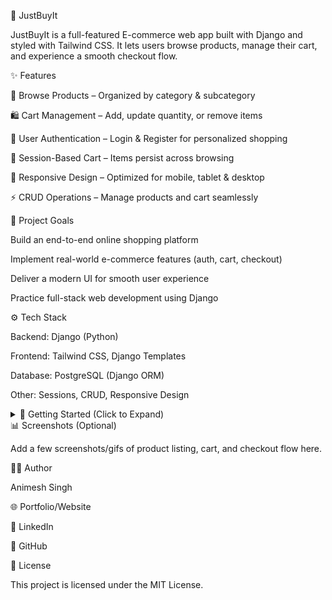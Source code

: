 🛒 JustBuyIt

JustBuyIt is a full-featured E-commerce web app built with Django and styled with Tailwind CSS. It lets users browse products, manage their cart, and experience a smooth checkout flow.

✨ Features

🔎 Browse Products – Organized by category & subcategory

🛍️ Cart Management – Add, update quantity, or remove items

👤 User Authentication – Login & Register for personalized shopping

💾 Session-Based Cart – Items persist across browsing

📱 Responsive Design – Optimized for mobile, tablet & desktop

⚡ CRUD Operations – Manage products and cart seamlessly

🎯 Project Goals

Build an end-to-end online shopping platform

Implement real-world e-commerce features (auth, cart, checkout)

Deliver a modern UI for smooth user experience

Practice full-stack web development using Django

⚙️ Tech Stack

Backend: Django (Python)

Frontend: Tailwind CSS, Django Templates

Database: PostgreSQL (Django ORM)

Other: Sessions, CRUD, Responsive Design

<details> <summary>🚀 Getting Started (Click to Expand)</summary>
🔧 Installation

1️⃣ Clone the repo

git clone https://github.com/Animesh6027/justbuyit.git
cd justbuyit


2️⃣ Set up a virtual environment

python -m venv env
source env/bin/activate   # On Windows: env\Scripts\activate


3️⃣ Install dependencies

pip install -r requirements.txt


4️⃣ Run migrations & start server

python manage.py migrate
python manage.py runserver


➡️ Visit http://127.0.0.1:8000/ to explore the app.

</details>
📊 Screenshots (Optional)

Add a few screenshots/gifs of product listing, cart, and checkout flow here.

🧑‍💻 Author

Animesh Singh

🌐 Portfolio/Website

💼 LinkedIn

🐙 GitHub

📜 License

This project is licensed under the MIT License.
